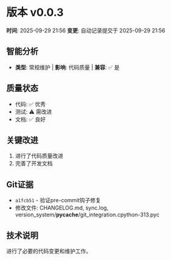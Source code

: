 # 版本 v0.0.3
**时间**: 2025-09-29 21:56
**变更**: 自动记录提交于 2025-09-29 21:56

## 智能分析
- **类型**: 常规维护 | **影响**: 代码质量 | **兼容**: ✅ 是

## 质量状态
- 代码: ✅ 优秀
- 测试: ⚠️ 需改进
- 文档: ✅ 良好

## 关键改进
1. 进行了代码质量改进
2. 完善了开发文档

## Git证据
- `a1fcb51` - 验证pre-commit钩子修复
- 修改文件: CHANGELOG.md, sync.log, version_system/__pycache__/git_integration.cpython-313.pyc

## 技术说明
进行了必要的代码变更和维护工作。
